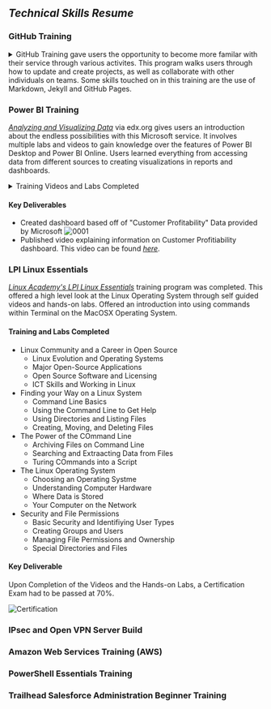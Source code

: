 ## _Technical Skills Resume_

### GitHub Training
<details>
<summary> GitHub Training gave users the opportunity to become more familar with their service through various activites. This program walks users through how to update and create projects, as well as collaborate with other individuals on teams. Some skills touched on in this training are the use of Markdown, Jekyll and GitHub Pages. </summary>

 - [First Day on Github Training Completed](https://lab.github.com/githubtraining/paths/first-day-on-github) 
    - Learned about the resources and benefits of utilizing GitHub
    - Practiced Markdown methods
    - Uploading previous projects to GitHub 
    
 - [First Week on Github Training Completed](https://lab.github.com/githubtraining/paths/first-week-on-github)
    - Educated on the GitHub Pages feature 
    - Completed Activities on managing Pull requests
    - Learned how to manage merging conflicts 
    
 - Created GitHub repository to house technical resume  
</details>


### Power BI Training 
[_Analyzing and Visualizing Data_](https://courses.edx.org/courses/course-v1:Microsoft+DAT207x+2T2019/course/) via edx.org gives users an introduction about the endless possibilities with this Microsoft service. It involves multiple labs and videos to gain knowledge over the features of Power BI Desktop and Power BI Online. Users learned everything from accessing data from different sources to creating visualizations in reports and dashboards. 
<details>
 <summary> Training Videos and Labs Completed </summary>
   - Power BI Desktop Data Transformations
      - Focused on imrpving data quality in order to make meaningful visualations 
      - Included typifying columnns, sliptting columns, and merging queries 
   - Power BI Desktop Modeling 
      - Emphasized how to utilize tables and data relationships
      - Learned how to utilize the measure function for data to improve quality 
      - Created Calculated Columns based off of Data given
   - Power BI Desktop Visualiztion 
      - Focused on how to best organize Data as it is imported, including 
        - How to Align Data 
        - Hierarchies within the Data 
        - Visual Relationships between Data 
   - Power BI Service 
      - Educated on how to feature Questions, Share a Dashbaord, and how to upload information onto the Power BI service 
   - Working with Excel
      - Learned to import Excel Data
      - Demonstarted ability to Connect to an Excel workbook via OneDrive for Business
   - Direct Connectivity 
      - Educated users on muliple different connection types including SQL Database, SSAS Connector, and SAP HANA
   - Developer API 
      - Focused on how developers can use Power BI to help them with their projects
   - Mobile App 
      - Learned about the capabilities of Power BI on Apple and Android products 

![Training Completion Verification](https://user-images.githubusercontent.com/54654991/65929035-e87bca00-e3c5-11e9-90ec-5ceb307854f6.jpg)
  
  </details> 

 #### Key Deliverables 
 - Created dashboard based off of "Customer Profitability" Data provided by Microsoft 
 ![0001](https://user-images.githubusercontent.com/54654991/65926661-f62c5200-e3bb-11e9-8fd8-102b2bd97321.jpg)
 - Published video explaining information on Customer Profitiability dashboard. This video can be found [_here_](https://youtu.be/aT6eyjUjpxE). 
 
### LPI Linux Essentials 
[_Linux Academy's LPI Linux Essentials_](https://linuxacademy.com/cp/modules/view/id/346) training program was completed. This offered a high level look at the Linux Operating System through self guided videos and hands-on labs. Offered an introduction into using commands within Terminal on the MacOSX Operating System. 


#### Training and Labs Completed 
- Linux Community and a Career in Open Source
   - Linux Evolution and Operating Systems
   - Major Open-Source Applications
   - Open Source Software and Licensing 
   - ICT Skills and Working in Linux
- Finding your Way on a Linux System 
   - Command Line Basics 
   - Using the Command Line to Get Help 
   - Using Directories and Listing Files 
   - Creating, Moving, and Deleting Files 
- The Power of the COmmand Line 
   - Archiving Files on Command Line 
   - Searching and Extraacting Data from Files 
   - Turing COmmands into a Script 
- The Linux Operating System 
   - Choosing an Operating Systme 
   - Understanding Computer Hardware 
   - Where Data is Stored 
   - Your Computer on the Network 
- Security and File Permissions 
   - Basic Security and Identifiying User Types 
   - Creating Groups and Users
   - Managing File Permissions and Ownership 
   - Special Directories and Files 
   
#### Key Deliverable 
Upon Completion of the Videos and the Hands-on Labs, a Certification Exam had to be passed at 70%.

![Certification](https://user-images.githubusercontent.com/54654991/66728605-81213980-ee0b-11e9-98bc-1de44efd9607.png)

### IPsec and Open VPN Server Build 



### Amazon Web Services Training (AWS) 



### PowerShell Essentials Training



### Trailhead Salesforce Administration Beginner Training



